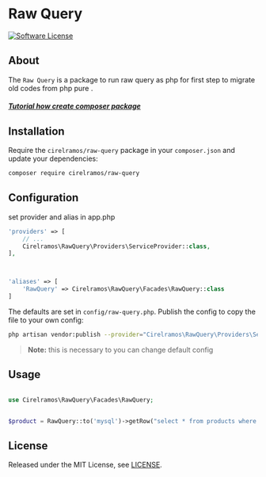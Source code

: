 # Raw Query

[![Software License][ico-license]](LICENSE.md)

## About

The `Raw Query` is a package to run raw query as php for first step to migrate old codes from php pure .

##### [Tutorial how create composer package](https://cirelramos.blogspot.com/2022/04/how-create-composer-package.html)

## Installation

Require the `cirelramos/raw-query` package in your `composer.json` and update your dependencies:
```sh
composer require cirelramos/raw-query
```


## Configuration

set provider and alias in app.php

```php
'providers' => [
    // ...
    Cirelramos\RawQuery\Providers\ServiceProvider::class,
],



'aliases' => [
    'RawQuery' => Cirelramos\RawQuery\Facades\RawQuery::class
]

```


The defaults are set in `config/raw-query.php`. Publish the config to copy the file to your own config:
```sh
php artisan vendor:publish --provider="Cirelramos\RawQuery\Providers\ServiceProvider"
```

> **Note:** this is necessary to you can change default config



## Usage

```php

use Cirelramos\RawQuery\Facades\RawQuery;


$product = RawQuery::to('mysql')->getRow("select * from products where id_product=".$idProduct);

```

## License

Released under the MIT License, see [LICENSE](LICENSE).


[ico-license]: https://img.shields.io/badge/license-MIT-brightgreen.svg?style=flat-square

